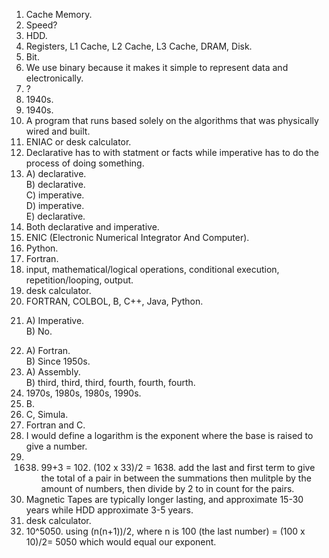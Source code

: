 1) Cache Memory.  
2) Speed?
3) HDD.
4) Registers, L1 Cache, L2 Cache, L3 Cache, DRAM, Disk.
5) Bit.
6) We use binary because it makes it simple to represent data and electronically.
7) ?
8) 1940s.  
9) 1940s.
10) A program that runs based solely on the algorithms that was physically wired and built.
11) ENIAC or desk calculator.
12) Declarative has to with statment or facts while imperative has to do the process of doing something.
13) A) declarative.  
    B) declarative.  
    C) imperative.  
    D) imperative.  
    E) declarative.  
14) Both declarative and imperative.
15) ENIC (Electronic Numerical Integrator And Computer).
16) Python.
17) Fortran.
18) input, mathematical/logical operations, conditional execution, repetition/looping, output.
19) desk calculator.
20) FORTRAN, COLBOL, B, C++, Java, Python.
21. A) Imperative.  
    B) No.  
22) A) Fortran.  
    B) Since 1950s.  
23) A) Assembly.  
    B) third, third, third, fourth, fourth, fourth.  
24) 1970s, 1980s, 1980s, 1990s.  
25) B.  
26) C, Simula.    
27) Fortran and C.  
28) I would define a logarithm is the exponent where the base is raised to give a number.
29) 1638. 99+3 = 102. (102 x 33)/2 = 1638. add the last and first term to give the total of a pair in between the summations then mulitple by the amount of numbers, then divide by 2 to in count for the pairs.  
30) Magnetic Tapes are typically longer lasting, and approximate 15-30 years while HDD approximate 3-5 years.
31) desk calculator.
32) 10^5050. using (n(n+1))/2, where n is 100 (the last number) = (100 x 10)/2= 5050 which would equal our exponent.  
